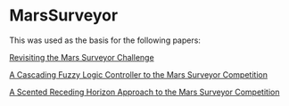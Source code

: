 # MarsSurveyor

This was used as the basis for the following papers:

[Revisiting the Mars Surveyor Challenge](https://scholar.google.com/citations?view_op=view_citation&hl=en&user=t0FGeK0AAAAJ&citation_for_view=t0FGeK0AAAAJ:u5HHmVD_uO8C)

[A Cascading Fuzzy Logic Controller to the Mars Surveyor Competition](https://scholar.google.com/citations?view_op=view_citation&hl=en&user=t0FGeK0AAAAJ&citation_for_view=t0FGeK0AAAAJ:u-x6o8ySG0sC)

[A Scented Receding Horizon Approach to the Mars Surveyor Competition](https://scholar.google.com/citations?view_op=view_citation&hl=en&user=t0FGeK0AAAAJ&citation_for_view=t0FGeK0AAAAJ:d1gkVwhDpl0C)


